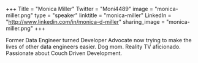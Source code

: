 +++
Title = "Monica Miller"
Twitter = "Moni4489"
image = "monica-miller.png"
type = "speaker"
linktitle = "monica-miller"
LinkedIn = "http://www.linkedin.com/in/monica-d-miller"
sharing_image = "monica-miller.png"
+++

Former Data Engineer turned Developer Advocate now trying to make the lives of other data engineers easier. Dog mom. Reality TV aficionado. Passionate about Couch Driven Development.
